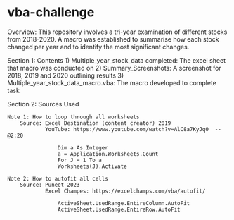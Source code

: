 # vba-challenge

Overview: This repository involves a tri-year examination of different stocks from 2018-2020. A macro was established to summarise how each stock changed per year and to identify the most significant changes.

Section 1: Contents
    1) Multiple_year_stock_data completed: The excel sheet that macro was conducted on
    2) Summary_Screenshots: A screenshot for 2018, 2019 and 2020 outlining results
    3) Multiple_year_stock_data_macro.vba: The macro developed to complete task

Section 2: Sources Used

    Note 1: How to loop through all worksheets
        Source: Excel Destination (content creator) 2019
                YouTube: https://www.youtube.com/watch?v=AlC8a7KyJq0  -- @2:20

                    Dim a As Integer
                    a = Application.Worksheets.Count
                    For J = 1 To a
                    Worksheets(J).Activate

    Note 2: How to autofit all cells
        Source: Puneet 2023 
                Excel Champes: https://excelchamps.com/vba/autofit/

                    ActiveSheet.UsedRange.EntireColumn.AutoFit
                    ActiveSheet.UsedRange.EntireRow.AutoFit

                    
